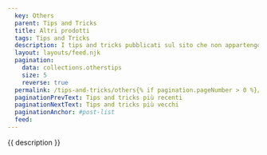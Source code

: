 ```yaml
---
  key: Others
  parent: Tips and Tricks
  title: Altri prodotti
  tags: Tips and Tricks
  description: I tips and tricks pubblicati sul sito che non appartengono a uno degli argomenti principali.
  layout: layouts/feed.njk
  pagination:
    data: collections.otherstips
    size: 5
    reverse: true
  permalink: /tips-and-tricks/others{% if pagination.pageNumber > 0 %}/page-{{ pagination.pageNumber + 1 }}{% endif %}/
  paginationPrevText: Tips and tricks più recenti
  paginationNextText: Tips and tricks più vecchi
  paginationAnchor: #post-list
  feed:
---
```

{{ description }}


<div id="post-list" class="heading">
</div>
